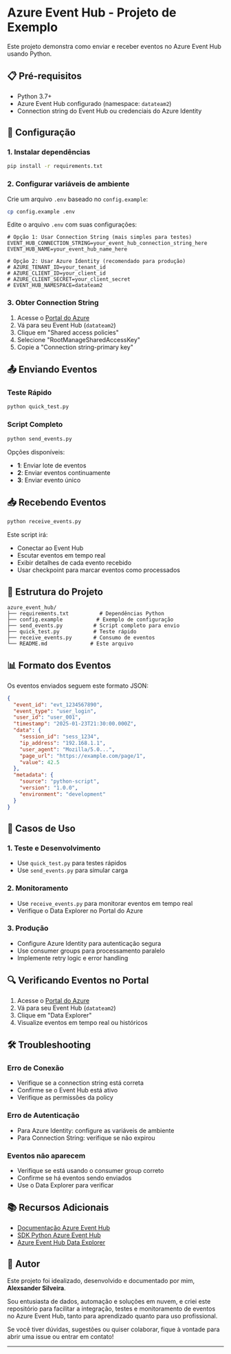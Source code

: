 # Azure Event Hub - Projeto de Exemplo

Este projeto demonstra como enviar e receber eventos no Azure Event Hub usando Python.

## 📋 Pré-requisitos

- Python 3.7+
- Azure Event Hub configurado (namespace: `datateam2`)
- Connection string do Event Hub ou credenciais do Azure Identity

## 🚀 Configuração

### 1. Instalar dependências

```bash
pip install -r requirements.txt
```

### 2. Configurar variáveis de ambiente

Crie um arquivo `.env` baseado no `config.example`:

```bash
cp config.example .env
```

Edite o arquivo `.env` com suas configurações:

```env
# Opção 1: Usar Connection String (mais simples para testes)
EVENT_HUB_CONNECTION_STRING=your_event_hub_connection_string_here
EVENT_HUB_NAME=your_event_hub_name_here

# Opção 2: Usar Azure Identity (recomendado para produção)
# AZURE_TENANT_ID=your_tenant_id
# AZURE_CLIENT_ID=your_client_id
# AZURE_CLIENT_SECRET=your_client_secret
# EVENT_HUB_NAMESPACE=datateam2
```

### 3. Obter Connection String

1. Acesse o [Portal do Azure](https://portal.azure.com)
2. Vá para seu Event Hub (`datateam2`)
3. Clique em "Shared access policies"
4. Selecione "RootManageSharedAccessKey"
5. Copie a "Connection string-primary key"

## 📤 Enviando Eventos

### Teste Rápido

```bash
python quick_test.py
```

### Script Completo

```bash
python send_events.py
```

Opções disponíveis:
- **1**: Enviar lote de eventos
- **2**: Enviar eventos continuamente
- **3**: Enviar evento único

## 📥 Recebendo Eventos

```bash
python receive_events.py
```

Este script irá:
- Conectar ao Event Hub
- Escutar eventos em tempo real
- Exibir detalhes de cada evento recebido
- Usar checkpoint para marcar eventos como processados

## 🔧 Estrutura do Projeto

```
azure_event_hub/
├── requirements.txt          # Dependências Python
├── config.example           # Exemplo de configuração
├── send_events.py          # Script completo para envio
├── quick_test.py           # Teste rápido
├── receive_events.py       # Consumo de eventos
└── README.md              # Este arquivo
```

## 📊 Formato dos Eventos

Os eventos enviados seguem este formato JSON:

```json
{
  "event_id": "evt_1234567890",
  "event_type": "user_login",
  "user_id": "user_001",
  "timestamp": "2025-01-23T21:30:00.000Z",
  "data": {
    "session_id": "sess_1234",
    "ip_address": "192.168.1.1",
    "user_agent": "Mozilla/5.0...",
    "page_url": "https://example.com/page/1",
    "value": 42.5
  },
  "metadata": {
    "source": "python-script",
    "version": "1.0.0",
    "environment": "development"
  }
}
```

## 🎯 Casos de Uso

### 1. Teste e Desenvolvimento
- Use `quick_test.py` para testes rápidos
- Use `send_events.py` para simular carga

### 2. Monitoramento
- Use `receive_events.py` para monitorar eventos em tempo real
- Verifique o Data Explorer no Portal do Azure

### 3. Produção
- Configure Azure Identity para autenticação segura
- Use consumer groups para processamento paralelo
- Implemente retry logic e error handling

## 🔍 Verificando Eventos no Portal

1. Acesse o [Portal do Azure](https://portal.azure.com)
2. Vá para seu Event Hub (`datateam2`)
3. Clique em "Data Explorer"
4. Visualize eventos em tempo real ou históricos

## 🛠️ Troubleshooting

### Erro de Conexão
- Verifique se a connection string está correta
- Confirme se o Event Hub está ativo
- Verifique as permissões da policy

### Erro de Autenticação
- Para Azure Identity: configure as variáveis de ambiente
- Para Connection String: verifique se não expirou

### Eventos não aparecem
- Verifique se está usando o consumer group correto
- Confirme se há eventos sendo enviados
- Use o Data Explorer para verificar

## 📚 Recursos Adicionais

- [Documentação Azure Event Hub](https://docs.microsoft.com/en-us/azure/event-hubs/)
- [SDK Python Azure Event Hub](https://docs.microsoft.com/en-us/azure/event-hubs/event-hubs-python-get-started-send)
- [Azure Event Hub Data Explorer](https://docs.microsoft.com/en-us/azure/event-hubs/event-hubs-explorer)

## 👤 Autor

Este projeto foi idealizado, desenvolvido e documentado por mim, **Alexsander Silveira**.

Sou entusiasta de dados, automação e soluções em nuvem, e criei este repositório para facilitar a integração, testes e monitoramento de eventos no Azure Event Hub, tanto para aprendizado quanto para uso profissional.

Se você tiver dúvidas, sugestões ou quiser colaborar, fique à vontade para abrir uma issue ou entrar em contato!

---